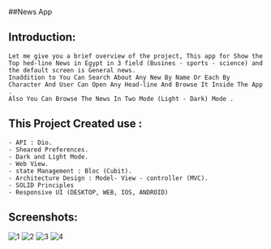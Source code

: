 ##News App

## Introduction:

    Let me give you a brief overview of the project, This app for Show the Top hed-line News in Egypt in 3 field (Busines - sports - science) and the default screen is General news.
    Inaddition to You Can Search About Any New By Name Or Each By Character And User Can Open Any Head-line And Browse It Inside The App .
    Also You Can Browse The News In Two Mode (Light - Dark) Mode .


## This Project Created use :
    - API : Dio.
    - Sheared Preferences.
    - Dark and Light Mode.
    - Web View.
    - state Management : Bloc (Cubit).
    - Architecture Design : Model- View - controller (MVC).
    - SOLID Principles
    - Responsive UI (DESKTOP, WEB, IOS, ANDROID)

## Screenshots:

![1](screenshoot/IMG_20220417_023427.jpg)
![2](screenshoot/IMG_20220417_023452.jpg)
![3](screenshoot/IMG_20220417_023508.jpg)
![4](screenshoot/1.png)
